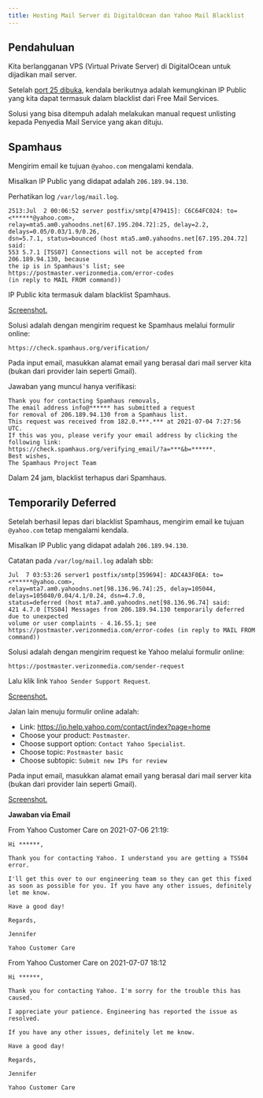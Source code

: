 ```yaml
---
title: Hosting Mail Server di DigitalOcean dan Yahoo Mail Blacklist
---
```


## Pendahuluan

Kita berlangganan VPS (Virtual Private Server) di DigitalOcean untuk dijadikan mail server.

Setelah [port 25 dibuka][link_1], kendala berikutnya adalah kemungkinan IP Public yang kita dapat termasuk dalam blacklist dari Free Mail Services.

Solusi yang bisa ditempuh adalah melakukan manual request unlisting kepada Penyedia Mail Service yang akan dituju.

[link_1]: /blog/2021/07/07/hosting-mail-server-di-digitalocean-dan-block-port-25/

## Spamhaus

Mengirim email ke tujuan `@yahoo.com` mengalami kendala.

Misalkan IP Public yang didapat adalah `206.189.94.130`.

Perhatikan log `/var/log/mail.log`.

```
2513:Jul  2 00:06:52 server postfix/smtp[479415]: C6C64FC024: to=<******@yahoo.com>,
relay=mta5.am0.yahoodns.net[67.195.204.72]:25, delay=2.2, delays=0.05/0.03/1.9/0.26,
dsn=5.7.1, status=bounced (host mta5.am0.yahoodns.net[67.195.204.72] said:
553 5.7.1 [TSS07] Connections will not be accepted from 206.189.94.130, because
the ip is in Spamhaus's list; see https://postmaster.verizonmedia.com/error-codes
(in reply to MAIL FROM command))
```

IP Public kita termasuk dalam blacklist Spamhaus.

[Screenshot.](image://ijortengab.id/2021/screenshot.2021-07-04_14.27.24.jpg)

Solusi adalah dengan mengirim request ke Spamhaus melalui formulir online:

```
https://check.spamhaus.org/verification/
```

Pada input email, masukkan alamat email yang berasal dari mail server kita (bukan dari provider lain seperti Gmail).

Jawaban yang muncul hanya verifikasi:

```
Thank you for contacting Spamhaus removals,
The email address info@****** has submitted a request
for removal of 206.189.94.130 from a Spamhaus list.
This request was received from 182.0.***.*** at 2021-07-04 7:27:56 UTC.
If this was you, please verify your email address by clicking the following link:
https://check.spamhaus.org/verifying_email/?a=***&b=******.
Best wishes,
The Spamhaus Project Team
```

Dalam 24 jam, blacklist terhapus dari Spamhaus.

## Temporarily Deferred

Setelah berhasil lepas dari blacklist Spamhaus, mengirim email ke tujuan `@yahoo.com` tetap mengalami kendala.

Misalkan IP Public yang didapat adalah `206.189.94.130`.

Catatan pada `/var/log/mail.log` adalah sbb:

```
Jul  7 03:53:26 server1 postfix/smtp[359694]: ADC4A3F0EA: to=<******@yahoo.com>,
relay=mta7.am0.yahoodns.net[98.136.96.74]:25, delay=105044, delays=105040/0.04/4.1/0.24, dsn=4.7.0,
status=deferred (host mta7.am0.yahoodns.net[98.136.96.74] said:
421 4.7.0 [TSS04] Messages from 206.189.94.130 temporarily deferred due to unexpected
volume or user complaints - 4.16.55.1; see
https://postmaster.verizonmedia.com/error-codes (in reply to MAIL FROM command))
```

Solusi adalah dengan mengirim request ke Yahoo melalui formulir online:

`https://postmaster.verizonmedia.com/sender-request`

Lalu klik link `Yahoo Sender Support Request`.

[Screenshot.](image://ijortengab.id/2021/screenshot.2021-07-25_15.40.42.jpg)

Jalan lain menuju formulir online adalah:

 - Link: https://io.help.yahoo.com/contact/index?page=home
 - Choose your product: `Postmaster`.
 - Choose support option: `Contact Yahoo Specialist`.
 - Choose topic: `Postmaster basic`
 - Choose subtopic: `Submit new IPs for review`

Pada input email, masukkan alamat email yang berasal dari mail server kita (bukan dari provider lain seperti Gmail).

[Screenshot.](image://ijortengab.id/2021/screenshot.2021-07-05_19.59.01.jpg)

**Jawaban via Email**

From Yahoo Customer Care on 2021-07-06 21:19:

```
Hi ******,

Thank you for contacting Yahoo. I understand you are getting a TSS04 error.

I'll get this over to our engineering team so they can get this fixed as soon as possible for you. If you have any other issues, definitely let me know.

Have a good day!

Regards,

Jennifer

Yahoo Customer Care
```

From Yahoo Customer Care on 2021-07-07 18:12

```
Hi ******,

Thank you for contacting Yahoo. I'm sorry for the trouble this has caused.

I appreciate your patience. Engineering has reported the issue as resolved.

If you have any other issues, definitely let me know.

Have a good day!

Regards,

Jennifer

Yahoo Customer Care
```
